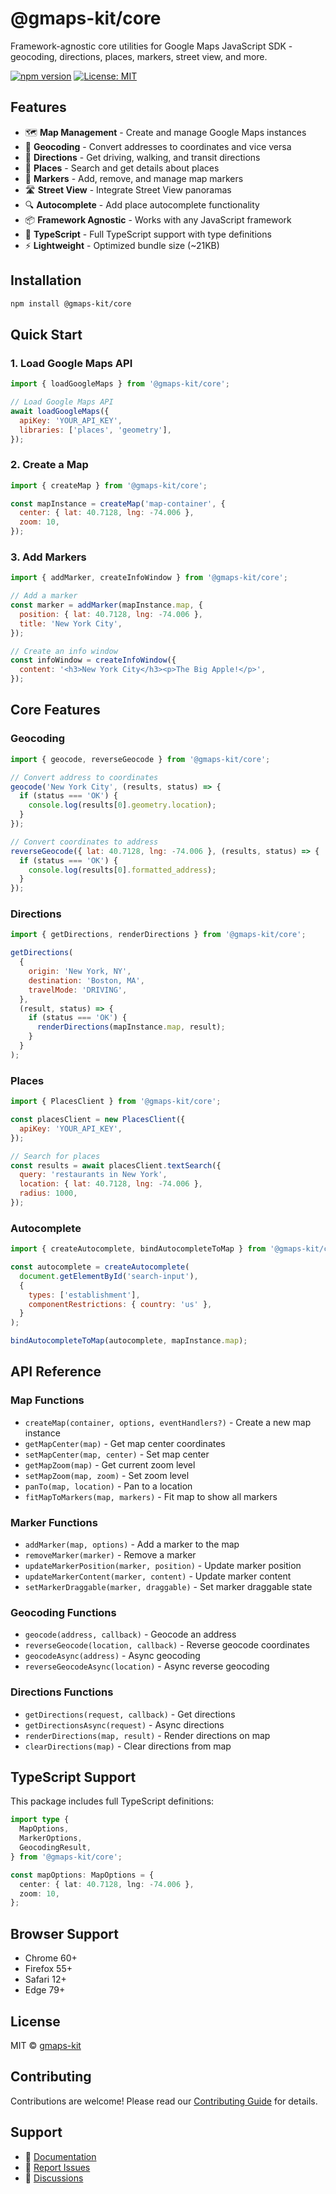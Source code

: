 # @gmaps-kit/core

Framework-agnostic core utilities for Google Maps JavaScript SDK - geocoding, directions, places, markers, street view, and more.

[![npm version](https://badge.fury.io/js/@gmaps-kit%2Fcore.svg)](https://badge.fury.io/js/@gmaps-kit%2Fcore)
[![License: MIT](https://img.shields.io/badge/License-MIT-yellow.svg)](https://opensource.org/licenses/MIT)

## Features

- 🗺️ **Map Management** - Create and manage Google Maps instances
- 📍 **Geocoding** - Convert addresses to coordinates and vice versa
- 🧭 **Directions** - Get driving, walking, and transit directions
- 🏢 **Places** - Search and get details about places
- 📌 **Markers** - Add, remove, and manage map markers
- 🛣️ **Street View** - Integrate Street View panoramas
- 🔍 **Autocomplete** - Add place autocomplete functionality
- 📦 **Framework Agnostic** - Works with any JavaScript framework
- 🎯 **TypeScript** - Full TypeScript support with type definitions
- ⚡ **Lightweight** - Optimized bundle size (~21KB)

## Installation

```bash
npm install @gmaps-kit/core
```

## Quick Start

### 1. Load Google Maps API

```javascript
import { loadGoogleMaps } from '@gmaps-kit/core';

// Load Google Maps API
await loadGoogleMaps({
  apiKey: 'YOUR_API_KEY',
  libraries: ['places', 'geometry'],
});
```

### 2. Create a Map

```javascript
import { createMap } from '@gmaps-kit/core';

const mapInstance = createMap('map-container', {
  center: { lat: 40.7128, lng: -74.006 },
  zoom: 10,
});
```

### 3. Add Markers

```javascript
import { addMarker, createInfoWindow } from '@gmaps-kit/core';

// Add a marker
const marker = addMarker(mapInstance.map, {
  position: { lat: 40.7128, lng: -74.006 },
  title: 'New York City',
});

// Create an info window
const infoWindow = createInfoWindow({
  content: '<h3>New York City</h3><p>The Big Apple!</p>',
});
```

## Core Features

### Geocoding

```javascript
import { geocode, reverseGeocode } from '@gmaps-kit/core';

// Convert address to coordinates
geocode('New York City', (results, status) => {
  if (status === 'OK') {
    console.log(results[0].geometry.location);
  }
});

// Convert coordinates to address
reverseGeocode({ lat: 40.7128, lng: -74.006 }, (results, status) => {
  if (status === 'OK') {
    console.log(results[0].formatted_address);
  }
});
```

### Directions

```javascript
import { getDirections, renderDirections } from '@gmaps-kit/core';

getDirections(
  {
    origin: 'New York, NY',
    destination: 'Boston, MA',
    travelMode: 'DRIVING',
  },
  (result, status) => {
    if (status === 'OK') {
      renderDirections(mapInstance.map, result);
    }
  }
);
```

### Places

```javascript
import { PlacesClient } from '@gmaps-kit/core';

const placesClient = new PlacesClient({
  apiKey: 'YOUR_API_KEY',
});

// Search for places
const results = await placesClient.textSearch({
  query: 'restaurants in New York',
  location: { lat: 40.7128, lng: -74.006 },
  radius: 1000,
});
```

### Autocomplete

```javascript
import { createAutocomplete, bindAutocompleteToMap } from '@gmaps-kit/core';

const autocomplete = createAutocomplete(
  document.getElementById('search-input'),
  {
    types: ['establishment'],
    componentRestrictions: { country: 'us' },
  }
);

bindAutocompleteToMap(autocomplete, mapInstance.map);
```

## API Reference

### Map Functions

- `createMap(container, options, eventHandlers?)` - Create a new map instance
- `getMapCenter(map)` - Get map center coordinates
- `setMapCenter(map, center)` - Set map center
- `getMapZoom(map)` - Get current zoom level
- `setMapZoom(map, zoom)` - Set zoom level
- `panTo(map, location)` - Pan to a location
- `fitMapToMarkers(map, markers)` - Fit map to show all markers

### Marker Functions

- `addMarker(map, options)` - Add a marker to the map
- `removeMarker(marker)` - Remove a marker
- `updateMarkerPosition(marker, position)` - Update marker position
- `updateMarkerContent(marker, content)` - Update marker content
- `setMarkerDraggable(marker, draggable)` - Set marker draggable state

### Geocoding Functions

- `geocode(address, callback)` - Geocode an address
- `reverseGeocode(location, callback)` - Reverse geocode coordinates
- `geocodeAsync(address)` - Async geocoding
- `reverseGeocodeAsync(location)` - Async reverse geocoding

### Directions Functions

- `getDirections(request, callback)` - Get directions
- `getDirectionsAsync(request)` - Async directions
- `renderDirections(map, result)` - Render directions on map
- `clearDirections(map)` - Clear directions from map

## TypeScript Support

This package includes full TypeScript definitions:

```typescript
import type {
  MapOptions,
  MarkerOptions,
  GeocodingResult,
} from '@gmaps-kit/core';

const mapOptions: MapOptions = {
  center: { lat: 40.7128, lng: -74.006 },
  zoom: 10,
};
```

## Browser Support

- Chrome 60+
- Firefox 55+
- Safari 12+
- Edge 79+

## License

MIT © [gmaps-kit](https://github.com/goutham-05/gmaps-kit)

## Contributing

Contributions are welcome! Please read our [Contributing Guide](https://github.com/goutham-05/gmaps-kit/blob/main/CONTRIBUTING.md) for details.

## Support

- 📖 [Documentation](https://github.com/goutham-05/gmaps-kit)
- 🐛 [Report Issues](https://github.com/goutham-05/gmaps-kit/issues)
- 💬 [Discussions](https://github.com/goutham-05/gmaps-kit/discussions)
